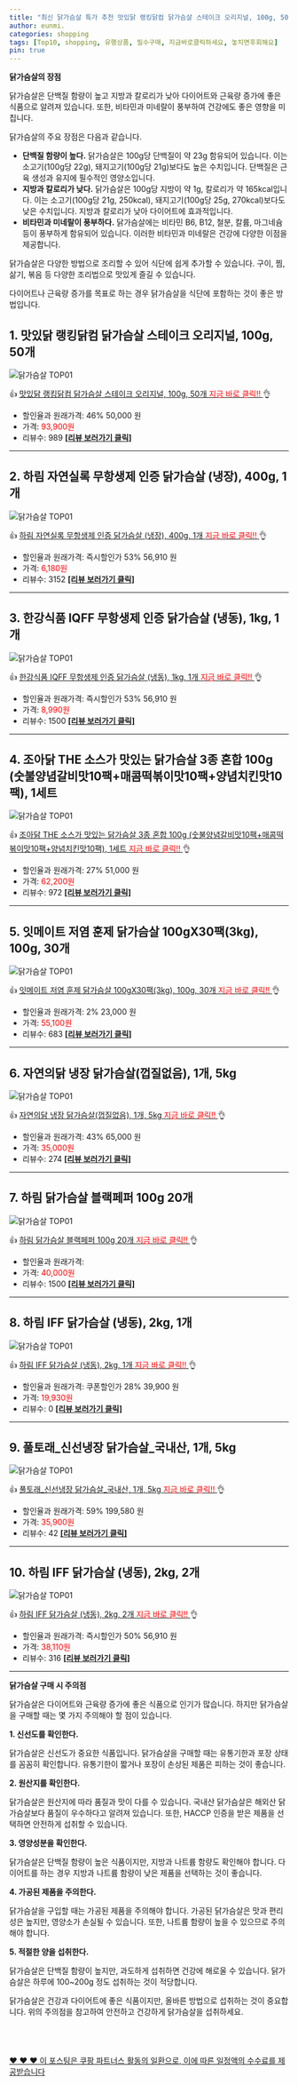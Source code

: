 ```yaml
---
title: "최신 닭가슴살 특가 추천 맛있닭 랭킹닭컴 닭가슴살 스테이크 오리지널, 100g, 50개 비교 장점"
author: eunmi.
categories: shopping
tags: [Top10, shopping, 유행상품, 필수구매, 지금바로클릭하세요, 놓치면후회해요]
pin: true
---
```

**닭가슴살의 장점**

닭가슴살은 단백질 함량이 높고 지방과 칼로리가 낮아 다이어트와 근육량 증가에 좋은 식품으로 알려져 있습니다. 또한, 비타민과 미네랄이 풍부하여 건강에도 좋은 영향을 미칩니다.

닭가슴살의 주요 장점은 다음과 같습니다.

* **단백질 함량이 높다.** 닭가슴살은 100g당 단백질이 약 23g 함유되어 있습니다. 이는 소고기(100g당 22g), 돼지고기(100g당 21g)보다도 높은 수치입니다. 단백질은 근육 생성과 유지에 필수적인 영양소입니다.
* **지방과 칼로리가 낮다.** 닭가슴살은 100g당 지방이 약 1g, 칼로리가 약 165kcal입니다. 이는 소고기(100g당 21g, 250kcal), 돼지고기(100g당 25g, 270kcal)보다도 낮은 수치입니다. 지방과 칼로리가 낮아 다이어트에 효과적입니다.
* **비타민과 미네랄이 풍부하다.** 닭가슴살에는 비타민 B6, B12, 철분, 칼륨, 마그네슘 등이 풍부하게 함유되어 있습니다. 이러한 비타민과 미네랄은 건강에 다양한 이점을 제공합니다.

닭가슴살은 다양한 방법으로 조리할 수 있어 식단에 쉽게 추가할 수 있습니다. 구이, 찜, 삶기, 볶음 등 다양한 조리법으로 맛있게 즐길 수 있습니다.

다이어트나 근육량 증가를 목표로 하는 경우 닭가슴살을 식단에 포함하는 것이 좋은 방법입니다.

   

## 1. 맛있닭 랭킹닭컴 닭가슴살 스테이크 오리지널, 100g, 50개

![닭가슴살 TOP01](https://thumbnail8.coupangcdn.com/thumbnails/remote/230x230ex/image/product/image/vendoritem/2018/01/15/3055261479/7ed488a4-981e-4f94-b3bb-9a97261c7301.jpg)


👍 [맛있닭 랭킹닭컴 닭가슴살 스테이크 오리지널, 100g, 50개 <font color=red> 지금 바로 클릭!! </font> ](https://link.coupang.com/re/AFFSDP?lptag=AF3617701&subid=GithubCoopas&pageKey=24565035&traceid=V0-153&itemId=95611712&vendorItemId=3055261479) 👌 


- 할인율과 원래가격: 46%  50,000   원
- 가격: <span style='color:red'>93,900원</span>
- 리뷰수: 989  [**[리뷰 보러가기 클릭]**](https://link.coupang.com/re/AFFSDP?lptag=AF3617701&subid=GithubCoopas&pageKey=24565035&traceid=V0-153&itemId=95611712&vendorItemId=3055261479)

---


   

## 2. 하림 자연실록 무항생제 인증 닭가슴살 (냉장), 400g, 1개

![닭가슴살 TOP01](https://thumbnail9.coupangcdn.com/thumbnails/remote/230x230ex/image/retail/images/2259214699550928-ad1106ba-f046-4e37-813b-71b3e9ce2f71.jpg)


👍 [하림 자연실록 무항생제 인증 닭가슴살 (냉장), 400g, 1개 <font color=red> 지금 바로 클릭!! </font> ](https://link.coupang.com/re/AFFSDP?lptag=AF3617701&subid=GithubCoopas&pageKey=162464612&traceid=V0-153&itemId=466799169&vendorItemId=4163973144) 👌 


- 할인율과 원래가격: 즉시할인가 53%  56,910   원
- 가격: <span style='color:red'>6,180원</span>
- 리뷰수: 3152  [**[리뷰 보러가기 클릭]**](https://link.coupang.com/re/AFFSDP?lptag=AF3617701&subid=GithubCoopas&pageKey=162464612&traceid=V0-153&itemId=466799169&vendorItemId=4163973144)

---


   

## 3. 한강식품 IQFF 무항생제 인증 닭가슴살 (냉동), 1kg, 1개

![닭가슴살 TOP01](https://thumbnail9.coupangcdn.com/thumbnails/remote/230x230ex/image/retail/images/2023/01/31/14/0/a2b88d3a-a30e-4984-a869-db68d2d929de.jpg)


👍 [한강식품 IQFF 무항생제 인증 닭가슴살 (냉동), 1kg, 1개 <font color=red> 지금 바로 클릭!! </font> ](https://link.coupang.com/re/AFFSDP?lptag=AF3617701&subid=GithubCoopas&pageKey=7118492748&traceid=V0-153&itemId=17816949470&vendorItemId=84980884005) 👌 


- 할인율과 원래가격: 즉시할인가 53%  56,910   원
- 가격: <span style='color:red'>8,990원</span>
- 리뷰수: 1500  [**[리뷰 보러가기 클릭]**](https://link.coupang.com/re/AFFSDP?lptag=AF3617701&subid=GithubCoopas&pageKey=7118492748&traceid=V0-153&itemId=17816949470&vendorItemId=84980884005)

---


   

## 4. 조아닭 THE 소스가 맛있는 닭가슴살 3종 혼합 100g (숫불양념갈비맛10팩+매콤떡볶이맛10팩+양념치킨맛10팩), 1세트

![닭가슴살 TOP01](https://thumbnail8.coupangcdn.com/thumbnails/remote/230x230ex/image/vendor_inventory/42cf/660886c82fd76951794530689c7a04f7a629fc0428eeb83759e0543c0bed.jpg)


👍 [조아닭 THE 소스가 맛있는 닭가슴살 3종 혼합 100g (숫불양념갈비맛10팩+매콤떡볶이맛10팩+양념치킨맛10팩), 1세트 <font color=red> 지금 바로 클릭!! </font> ](https://link.coupang.com/re/AFFSDP?lptag=AF3617701&subid=GithubCoopas&pageKey=6695278876&traceid=V0-153&itemId=15486915514&vendorItemId=82706313745) 👌 


- 할인율과 원래가격: 27%  51,000   원
- 가격: <span style='color:red'>62,200원</span>
- 리뷰수: 972  [**[리뷰 보러가기 클릭]**](https://link.coupang.com/re/AFFSDP?lptag=AF3617701&subid=GithubCoopas&pageKey=6695278876&traceid=V0-153&itemId=15486915514&vendorItemId=82706313745)

---


   

## 5. 잇메이트 저염 훈제 닭가슴살 100gX30팩(3kg), 100g, 30개

![닭가슴살 TOP01](https://thumbnail9.coupangcdn.com/thumbnails/remote/230x230ex/image/vendor_inventory/affe/50de843510749fe965507a3b9914e81b0b83de7657643ecd2b430998b0f7.jpg)


👍 [잇메이트 저염 훈제 닭가슴살 100gX30팩(3kg), 100g, 30개 <font color=red> 지금 바로 클릭!! </font> ](https://link.coupang.com/re/AFFSDP?lptag=AF3617701&subid=GithubCoopas&pageKey=7210380017&traceid=V0-153&itemId=18245366072&vendorItemId=3286317197) 👌 


- 할인율과 원래가격: 2%  23,000   원
- 가격: <span style='color:red'>55,100원</span>
- 리뷰수: 683  [**[리뷰 보러가기 클릭]**](https://link.coupang.com/re/AFFSDP?lptag=AF3617701&subid=GithubCoopas&pageKey=7210380017&traceid=V0-153&itemId=18245366072&vendorItemId=3286317197)

---


   

## 6. 자연의닭 냉장 닭가슴살(껍질없음), 1개, 5kg

![닭가슴살 TOP01](https://thumbnail9.coupangcdn.com/thumbnails/remote/230x230ex/image/vendor_inventory/1415/ca5d4bd440ac119815b4467aa6504730692d458b24a1a19df1c47876341c.jpg)


👍 [자연의닭 냉장 닭가슴살(껍질없음), 1개, 5kg <font color=red> 지금 바로 클릭!! </font> ](https://link.coupang.com/re/AFFSDP?lptag=AF3617701&subid=GithubCoopas&pageKey=196789286&traceid=V0-153&itemId=566951366&vendorItemId=4488228394) 👌 


- 할인율과 원래가격: 43%  65,000   원
- 가격: <span style='color:red'>35,000원</span>
- 리뷰수: 274  [**[리뷰 보러가기 클릭]**](https://link.coupang.com/re/AFFSDP?lptag=AF3617701&subid=GithubCoopas&pageKey=196789286&traceid=V0-153&itemId=566951366&vendorItemId=4488228394)

---


   

## 7. 하림 닭가슴살 블랙페퍼 100g 20개

![닭가슴살 TOP01](https://thumbnail9.coupangcdn.com/thumbnails/remote/230x230ex/image/vendor_inventory/c78f/6f33036e2d95013c2fd479d95ec0d33a219e0b0846ec00e7ba1ce36ce827.jpg)


👍 [하림 닭가슴살 블랙페퍼 100g 20개 <font color=red> 지금 바로 클릭!! </font> ](https://link.coupang.com/re/AFFSDP?lptag=AF3617701&subid=GithubCoopas&pageKey=7260940221&traceid=V0-153&itemId=12978134784&vendorItemId=71915868954) 👌 


- 할인율과 원래가격: 
- 가격: <span style='color:red'>40,000원</span>
- 리뷰수: 1500  [**[리뷰 보러가기 클릭]**](https://link.coupang.com/re/AFFSDP?lptag=AF3617701&subid=GithubCoopas&pageKey=7260940221&traceid=V0-153&itemId=12978134784&vendorItemId=71915868954)

---


   

## 8. 하림 IFF 닭가슴살 (냉동), 2kg, 1개

![닭가슴살 TOP01](https://thumbnail8.coupangcdn.com/thumbnails/remote/230x230ex/image/retail/images/241120252118987-8cae9932-7345-4439-bcdf-2de5376a25c9.jpg)


👍 [하림 IFF 닭가슴살 (냉동), 2kg, 1개 <font color=red> 지금 바로 클릭!! </font> ](https://link.coupang.com/re/AFFSDP?lptag=AF3617701&subid=GithubCoopas&pageKey=227331483&traceid=V0-153&itemId=720227345&vendorItemId=4822351124) 👌 


- 할인율과 원래가격: 쿠폰할인가 28%  39,900   원
- 가격: <span style='color:red'>19,930원</span>
- 리뷰수: 0  [**[리뷰 보러가기 클릭]**](https://link.coupang.com/re/AFFSDP?lptag=AF3617701&subid=GithubCoopas&pageKey=227331483&traceid=V0-153&itemId=720227345&vendorItemId=4822351124)

---


   

## 9. 풀토래_신선냉장 닭가슴살_국내산, 1개, 5kg

![닭가슴살 TOP01](https://thumbnail8.coupangcdn.com/thumbnails/remote/230x230ex/image/vendor_inventory/ddde/6df37fd6b840d76077f8e45846337f6be7a347af2507a866a9f0cb001b00.jpg)


👍 [풀토래_신선냉장 닭가슴살_국내산, 1개, 5kg <font color=red> 지금 바로 클릭!! </font> ](https://link.coupang.com/re/AFFSDP?lptag=AF3617701&subid=GithubCoopas&pageKey=1144178958&traceid=V0-153&itemId=2115923803&vendorItemId=81351574895) 👌 


- 할인율과 원래가격: 59%  199,580   원
- 가격: <span style='color:red'>35,900원</span>
- 리뷰수: 42  [**[리뷰 보러가기 클릭]**](https://link.coupang.com/re/AFFSDP?lptag=AF3617701&subid=GithubCoopas&pageKey=1144178958&traceid=V0-153&itemId=2115923803&vendorItemId=81351574895)

---


   

## 10. 하림 IFF 닭가슴살 (냉동), 2kg, 2개

![닭가슴살 TOP01](https://thumbnail9.coupangcdn.com/thumbnails/remote/230x230ex/image/retail/images/f4ea6579-c101-432a-bf4d-b30b8ae8f41a247874356605396183.png)


👍 [하림 IFF 닭가슴살 (냉동), 2kg, 2개 <font color=red> 지금 바로 클릭!! </font> ](https://link.coupang.com/re/AFFSDP?lptag=AF3617701&subid=GithubCoopas&pageKey=227331483&traceid=V0-153&itemId=19224738085&vendorItemId=86341409374) 👌 


- 할인율과 원래가격: 즉시할인가 50%  56,910   원
- 가격: <span style='color:red'>38,110원</span>
- 리뷰수: 316  [**[리뷰 보러가기 클릭]**](https://link.coupang.com/re/AFFSDP?lptag=AF3617701&subid=GithubCoopas&pageKey=227331483&traceid=V0-153&itemId=19224738085&vendorItemId=86341409374)

---
**닭가슴살 구매 시 주의점**

닭가슴살은 다이어트와 근육량 증가에 좋은 식품으로 인기가 많습니다. 하지만 닭가슴살을 구매할 때는 몇 가지 주의해야 할 점이 있습니다.

**1. 신선도를 확인한다.**

닭가슴살은 신선도가 중요한 식품입니다. 닭가슴살을 구매할 때는 유통기한과 포장 상태를 꼼꼼히 확인합니다. 유통기한이 짧거나 포장이 손상된 제품은 피하는 것이 좋습니다.

**2. 원산지를 확인한다.**

닭가슴살은 원산지에 따라 품질과 맛이 다를 수 있습니다. 국내산 닭가슴살은 해외산 닭가슴살보다 품질이 우수하다고 알려져 있습니다. 또한, HACCP 인증을 받은 제품을 선택하면 안전하게 섭취할 수 있습니다.

**3. 영양성분을 확인한다.**

닭가슴살은 단백질 함량이 높은 식품이지만, 지방과 나트륨 함량도 확인해야 합니다. 다이어트를 하는 경우 지방과 나트륨 함량이 낮은 제품을 선택하는 것이 좋습니다.

**4. 가공된 제품을 주의한다.**

닭가슴살을 구입할 때는 가공된 제품을 주의해야 합니다. 가공된 닭가슴살은 맛과 편리성은 높지만, 영양소가 손실될 수 있습니다. 또한, 나트륨 함량이 높을 수 있으므로 주의해야 합니다.

**5. 적절한 양을 섭취한다.**

닭가슴살은 단백질 함량이 높지만, 과도하게 섭취하면 건강에 해로울 수 있습니다. 닭가슴살은 하루에 100~200g 정도 섭취하는 것이 적당합니다.

닭가슴살은 건강과 다이어트에 좋은 식품이지만, 올바른 방법으로 섭취하는 것이 중요합니다. 위의 주의점을 참고하여 안전하고 건강하게 닭가슴살을 섭취하세요.<br><br><br><br><br> [ ❤ ❤ ❤ 이 포스팅은 쿠팡 파트너스 활동의 일환으로, 이에 따른 일정액의 수수료를 제공받습니다](https://link.coupang.com/a/bcEFyh)